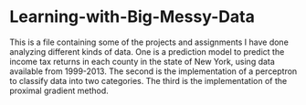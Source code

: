 # Learning-with-Big-Messy-Data
This is a file containing some of the projects and assignments I have done analyzing different kinds of data.
One is a prediction model to predict the income tax returns in each county in the state of New York, using data available from 1999-2013.
The second is the implementation of a perceptron to classify data into two categories.
The third is the implementation of the proximal gradient method.

